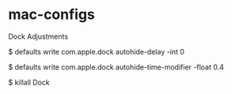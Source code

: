 # mac-configs
Dock Adjustments

$ defaults write com.apple.dock autohide-delay -int 0

$ defaults write com.apple.dock autohide-time-modifier -float 0.4

$ killall Dock
